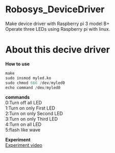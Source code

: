 # Robosys_DeviceDriver
Make device driver with Raspberry pi 3 model B+ <br>
Operate three LEDs using Raspberry pi with linux.

# About this decive driver
**How to use**
```python
make
sudo insmod myled.ko
sudo chmod 666 /dev/myled0
echo command /dev/myled0
```

**commands** <br>
0:Turn off all LED <br>
1:Turn on only First LED <br>
2:Turn on only Second LED <br>
3:Turn on only Third LED <br>
4:Turn on all LED <br>
5:flash like wave

**Experiment** <br>
[Experiment video]()
